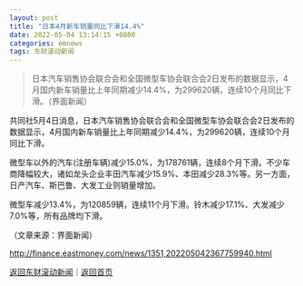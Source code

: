 ```yaml
---
layout: post
title: "日本4月新车销量同比下滑14.4%"
date: 2022-05-04 13:14:15 +0800
categories: emnews
tags: 东财滚动新闻
---
```

> 日本汽车销售协会联合会和全国微型车协会联合会2日发布的数据显示，4月国内新车销量比上年同期减少14.4%，为299620辆，连续10个月同比下滑。（界面新闻）

<p>共同社5月4日消息，日本汽车销售协会联合会和全国微型车协会联合会2日发布的数据显示，4月国内新车销量比上年同期减少14.4%，为299620辆，连续10个月同比下滑。</p>
 <p>微型车以外的汽车(注册车辆)减少15.0%，为178761辆，连续8个月下滑。不少车商降幅较大，诸如龙头企业丰田汽车减少15.9%、本田减少28.3%等。另一方面，日产汽车、斯巴鲁、大发工业则销量增加。</p>
 <p>微型车减少13.4%，为120859辆，连续11个月下滑。铃木减少17.1%、大发减少7.0%等，所有品牌均下滑。</p><p class="em_media">（文章来源：界面新闻）</p>

<http://finance.eastmoney.com/news/1351,202205042367759940.html>

[返回东财滚动新闻](//finews.withounder.com/emnews/)｜[返回首页](//finews.withounder.com/)